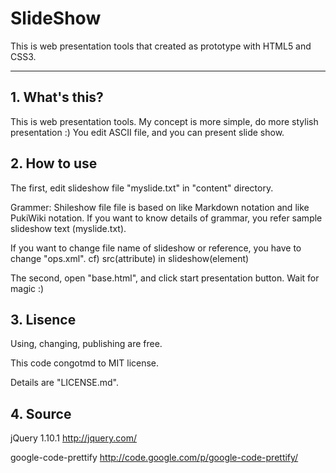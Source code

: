 SlideShow
=========

This is web presentation tools  that created as prototype with HTML5 and CSS3.

------

## 1. What's this?

This is web presentation tools.
My concept is more simple, do more stylish presentation :)
You edit ASCII file, and you can present slide show.

## 2. How to use

The first, edit slideshow file "myslide.txt" in "content" directory.

Grammer:
 Shileshow file file is based on like Markdown notation and like PukiWiki notation.
 If you want to know details of grammar, you refer sample slideshow text (myslide.txt).

If you want to change file name of slideshow or reference, you have to change "ops.xml".
cf) src(attribute) in slideshow(element)

The second, open "base.html", and click start presentation button.
Wait for magic :)

## 3. Lisence

Using, changing, publishing are free.

This code congotmd to MIT license.

Details are "LICENSE.md".

## 4. Source

jQuery 1.10.1
http://jquery.com/

google-code-prettify
http://code.google.com/p/google-code-prettify/
